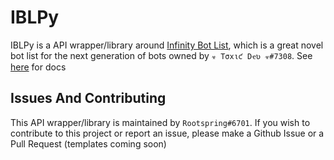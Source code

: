 # IBLPy

IBLPy is a API wrapper/library around [Infinity Bot List](https://infinitybots.xyz), which is a great novel bot list for the next generation of bots owned by ``☣ Tσxιƈ Dҽʋ ☣#7308``. See [here](https://iblpy.bristleroot.me) for docs

## Issues And Contributing

This API wrapper/library is maintained by ``Rootspring#6701``. If you wish to contribute to this project or report an issue, please make a Github Issue or a Pull Request (templates coming soon)
